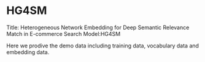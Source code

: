 # HG4SM
Title: Heterogeneous Network Embedding for Deep Semantic Relevance Match in E-commerce Search
Model:HG4SM

Here we prodive the demo data including training data, vocabulary data and embedding data.
